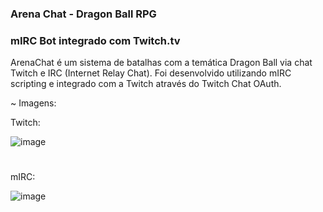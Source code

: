 ### Arena Chat - Dragon Ball RPG
### mIRC Bot integrado com Twitch.tv

ArenaChat é um sistema de batalhas com a temática Dragon Ball via chat Twitch e IRC (Internet Relay Chat).
Foi desenvolvido utilizando mIRC scripting e integrado com a Twitch através do Twitch Chat OAuth.

~ Imagens:

Twitch:

![image](https://user-images.githubusercontent.com/80327029/135541709-832715da-c797-42cc-976e-3084d90cf72b.png)
#
mIRC:

![image](https://user-images.githubusercontent.com/80327029/135541906-d35ca137-6a77-4000-b62c-ba17eb903856.png)
